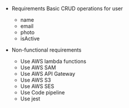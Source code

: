 - Requirements
Basic CRUD operations for user
    - name
    - email
    - photo
    - isActive
    
- Non-functional requirements
    - Use AWS lambda functions
    - Use AWS SAM 
    - Use AWS API Gateway
    - Use AWS S3 
    - Use AWS SES
    - Use Code pipeline
    - Use jest